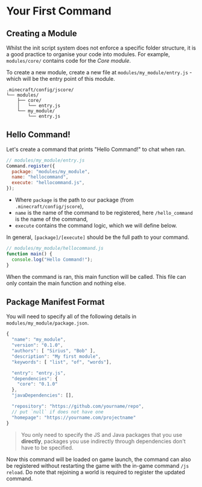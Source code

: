 # Your First Command

## Creating a Module

Whilst the init script system does not enforce a specific folder structure, it is a good practice to organise your code into modules. For example, `modules/core/` contains code for the _Core module_.

To create a new module, create a new file at `modules/my_module/entry.js` - which will be the entry point of this module.

```
.minecraft/config/jscore/
└── modules/
    ├── core/
    │   └── entry.js
    └── my_module/
        └── entry.js
```

## Hello Command!

Let's create a command that prints "Hello Command!" to chat when ran.

```js
// modules/my_module/entry.js
Command.register({
  package: "modules/my_module",
  name: "hellocommand",
  execute: "hellocommand.js",
});
```

- Where `package` is the path to our package (from `.minecraft/config/jscore`),
- `name` is the name of the command to be registered, here `/hello_command` is the name of the command,
- `execute` contains the command logic, which we will define below.

In general, `[package]/[execute]` should be the full path to your command.

```js
// modules/my_module/hellocommand.js
function main() {
  console.log("Hello Command!");
}
```

When the command is ran, this main function will be called. This file can only contain the main function and nothing else.

## Package Manifest Format

You will need to specify all of the following details in `modules/my_module/package.json`.

```js
{
  "name": "my_module",
  "version": "0.1.0",
  "authors": [ "Sirius", "Bob" ],
  "description": "My first module",
  "keywords": [ "list", "of", "words"],

  "entry": "entry.js",
  "dependencies": {
    "core": "0.1.0"
  },
  "javaDependencies": [],

  "repository": "https://github.com/yourname/repo",
  // put `null` if does not have one
  "homepage": "https://yourname.com/projectname"
}
```

> You only need to specify the JS and Java packages that you use **directly**, packages you use indirectly through dependencies don't have to be specified.

Now this command will be loaded on game launch, the command can also be registered without restarting the game with the in-game command `/js reload`. Do note that rejoining a world is required to register the updated command.
